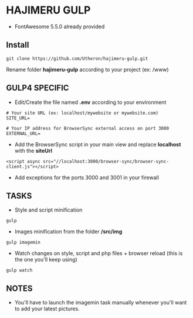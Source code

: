 # HAJIMERU GULP
- FontAwesome 5.5.0 already provided

## Install
```
git clone https://github.com/Utheron/hajimeru-gulp.git
```
Rename folder **hajimeru-gulp** according to your project (ex: /www)

## GULP4 SPECIFIC
- Edit/Create the file named **.env** according to your environment
```
# Your site URL (ex: localhost/mywebsite or mywebsite.com)
SITE_URL=

# Your IP address for BrowserSync external access on port 3000
EXTERNAL_URL=
```
- Add the BrowserSync script in your main view and replace **localhost** with the **siteUrl**
```
<script async src="//localhost:3000/browser-sync/browser-sync-client.js"></script>
```
- Add exceptions for the ports 3000 and 3001 in your firewall

## TASKS
- Style and script minification
```
gulp
```
- Images minification from the folder **/src/img**
```
gulp imagemin
```
- Watch changes on style, script and php files + browser reload (this is the one you'll keep using)
```
gulp watch
```

## NOTES
- You'll have to launch the imagemin task manually whenever you'll want to add your latest pictures.